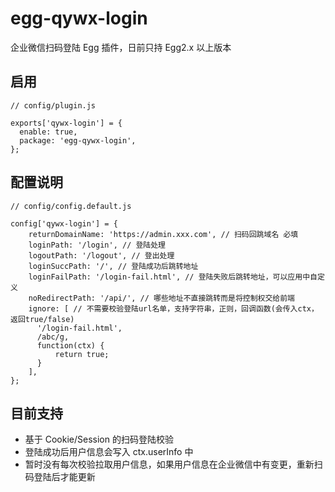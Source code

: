 # egg-qywx-login

企业微信扫码登陆 Egg 插件，日前只持 Egg2.x 以上版本

## 启用
```
// config/plugin.js

exports['qywx-login'] = {
  enable: true,
  package: 'egg-qywx-login',
};

```

## 配置说明
```
// config/config.default.js

config['qywx-login'] = {
    returnDomainName: 'https://admin.xxx.com', // 扫码回跳域名 必填
    loginPath: '/login', // 登陆处理
    logoutPath: '/logout', // 登出处理
    loginSuccPath: '/', // 登陆成功后跳转地址
    loginFailPath: '/login-fail.html', // 登陆失败后跳转地址，可以应用中自定义
    noRedirectPath: '/api/', // 哪些地址不直接跳转而是将控制权交给前端
    ignore: [ // 不需要校验登陆url名单，支持字符串，正则，回调函数(会传入ctx，返回true/false)
      '/login-fail.html',
      /abc/g,
      function(ctx) {
          return true;
      } 
    ],
};

```

## 目前支持

- 基于 Cookie/Session 的扫码登陆校验
- 登陆成功后用户信息会写入 ctx.userInfo 中
- 暂时没有每次校验拉取用户信息，如果用户信息在企业微信中有变更，重新扫码登陆后才能更新
